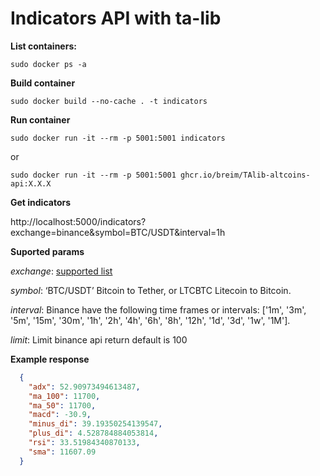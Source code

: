 # Indicators API with ta-lib

**List containers:**

``sudo docker ps -a``

**Build container**

``sudo docker build --no-cache . -t indicators``

**Run container**

``sudo docker run -it --rm -p 5001:5001 indicators``

or

``sudo docker run -it --rm -p 5001:5001 ghcr.io/breim/TAlib-altcoins-api:X.X.X``

**Get indicators**

http://localhost:5000/indicators?exchange=binance&symbol=BTC/USDT&interval=1h

**Suported params**

*exchange*: [supported list](https://github.com/ccxt/ccxt#supported-cryptocurrency-exchange-markets)

*symbol*: ‘BTC/USDT’ Bitcoin to Tether, or LTCBTC Litecoin to Bitcoin.

*interval*: Binance have the following time frames or intervals: ['1m', '3m', '5m', '15m', '30m', '1h', '2h', '4h', '6h', '8h', '12h', '1d', '3d', '1w', '1M'].

*limit*: Limit binance api return default is 100

**Example response**

```json
  {
    "adx": 52.90973494613487,
    "ma_100": 11700,
    "ma_50": 11700,
    "macd": -30.9,
    "minus_di": 39.19350254139547,
    "plus_di": 4.528784884053814,
    "rsi": 33.51984340870133,
    "sma": 11607.09
  }
```
